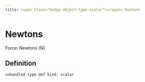 ```yaml
---
title: <span class="badge object-type-scalar"></span> Newtons
---
```

# <span class="badge object-type-scalar"></span> Newtons

Force: Newtons (N)

## Definition

```php
unhandled type def kind: scalar
```

